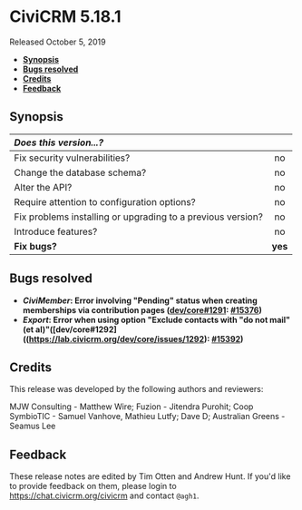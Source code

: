 # CiviCRM 5.18.1

Released October 5, 2019

- **[Synopsis](#synopsis)**
- **[Bugs resolved](#bugs)**
- **[Credits](#credits)**
- **[Feedback](#feedback)**

## <a name="synopsis"></a>Synopsis

| *Does this version...?*                                         |         |
|:--------------------------------------------------------------- |:-------:|
| Fix security vulnerabilities?                                   |   no    |
| Change the database schema?                                     |   no    |
| Alter the API?                                                  |   no    |
| Require attention to configuration options?                     |   no    |
| Fix problems installing or upgrading to a previous version?     |   no    |
| Introduce features?                                             |   no    |
| **Fix bugs?**                                                   | **yes** |

## <a name="bugs"></a>Bugs resolved

* **_CiviMember_: Error involving "Pending" status when creating memberships via contribution pages ([dev/core#1291](https://lab.civicrm.org/dev/core/issues/1291): [#15376](https://github.com/civicrm/civicrm-core/pull/15376))**
* **_Export_: Error when using option "Exclude contacts with "do not mail" (et al)"([dev/core#1292]((https://lab.civicrm.org/dev/core/issues/1292): [#15392](https://github.com/civicrm/civicrm-core/pull/15392))**

## <a name="credits"></a>Credits

This release was developed by the following authors and reviewers:

MJW Consulting - Matthew Wire; Fuzion - Jitendra Purohit; Coop SymbioTIC - Samuel Vanhove,
Mathieu Lutfy; Dave D; Australian Greens - Seamus Lee

## <a name="feedback"></a>Feedback

These release notes are edited by Tim Otten and Andrew Hunt.  If you'd like to
provide feedback on them, please login to https://chat.civicrm.org/civicrm and
contact `@agh1`.
